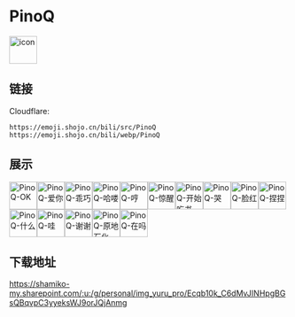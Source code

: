 # PinoQ
<img src="https://emoji.shojo.cn/bili/src/PinoQ/icon.png" width="50" height="50" alt="icon">

## 链接
Cloudflare:
```
https://emoji.shojo.cn/bili/src/PinoQ
https://emoji.shojo.cn/bili/webp/PinoQ
```
## 展示
<img src="https://emoji.shojo.cn/bili/src/PinoQ/PinoQ-OK.png" width="50" height="50" alt="PinoQ-OK"><img src="https://emoji.shojo.cn/bili/src/PinoQ/PinoQ-爱你.png" width="50" height="50" alt="PinoQ-爱你"><img src="https://emoji.shojo.cn/bili/src/PinoQ/PinoQ-乖巧.png" width="50" height="50" alt="PinoQ-乖巧"><img src="https://emoji.shojo.cn/bili/src/PinoQ/PinoQ-哈喽.png" width="50" height="50" alt="PinoQ-哈喽"><img src="https://emoji.shojo.cn/bili/src/PinoQ/PinoQ-哼.png" width="50" height="50" alt="PinoQ-哼"><img src="https://emoji.shojo.cn/bili/src/PinoQ/PinoQ-惊醒.png" width="50" height="50" alt="PinoQ-惊醒"><img src="https://emoji.shojo.cn/bili/src/PinoQ/PinoQ-开始吃书.png" width="50" height="50" alt="PinoQ-开始吃书"><img src="https://emoji.shojo.cn/bili/src/PinoQ/PinoQ-哭.png" width="50" height="50" alt="PinoQ-哭"><img src="https://emoji.shojo.cn/bili/src/PinoQ/PinoQ-脸红.png" width="50" height="50" alt="PinoQ-脸红"><img src="https://emoji.shojo.cn/bili/src/PinoQ/PinoQ-捏捏.png" width="50" height="50" alt="PinoQ-捏捏"><img src="https://emoji.shojo.cn/bili/src/PinoQ/PinoQ-什么.png" width="50" height="50" alt="PinoQ-什么"><img src="https://emoji.shojo.cn/bili/src/PinoQ/PinoQ-哇.png" width="50" height="50" alt="PinoQ-哇"><img src="https://emoji.shojo.cn/bili/src/PinoQ/PinoQ-谢谢.png" width="50" height="50" alt="PinoQ-谢谢"><img src="https://emoji.shojo.cn/bili/src/PinoQ/PinoQ-原地石化.png" width="50" height="50" alt="PinoQ-原地石化"><img src="https://emoji.shojo.cn/bili/src/PinoQ/PinoQ-在吗.png" width="50" height="50" alt="PinoQ-在吗">

## 下载地址

https://shamiko-my.sharepoint.com/:u:/g/personal/img_yuru_pro/Ecqb10k_C6dMvJINHpgBGsQBqvpC3yyeksWJ9orJQjAnmg